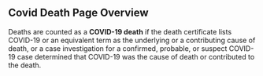 ##  Covid Death Page Overview

Deaths are counted as a **COVID-19 death** if the death certificate lists COVID-19 or an equivalent term as the underlying or a contributing cause of death, or a case investigation for a confirmed, probable, or suspect COVID-19 case determined that COVID-19 was the cause of death or contributed to the death. 

